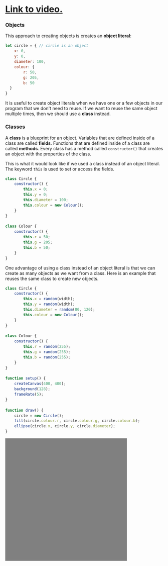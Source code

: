 # [Link to video.](https://www.youtube.com/watch?v=HM0OI0VkaPQ&list=PLVD25niNi0BkQvmH23k4rixyITzYUwRaS)

### Objects

This approach to creating objects is creates an **object literal**:

```js
let circle = { // circle is an object 
    x: 0,
    y: 0,
    diameter: 100,
    colour: {
        r: 50,
        g: 205,
        b: 50
  }
}
```

It is useful to create object literals when we have one or a few objects in our program that we don't need to reuse. If we want to reuse the same object multiple times, then we should use a **class** instead.

### Classes

A **class** is a blueprint for an object. Variables that are defined inside of a class are called **fields**. Functions that are defined inside of a class are called **methods**. Every class has a method called `constructor()` that creates an object with the properties of the class.

This is what it would look like if we used a class instead of an object literal. The keyword `this` is used to set or access the fields.

```js
class Circle {
    constructor() {
        this.x = 0;
        this.y = 0;
        this.diameter = 100; 
        this.colour = new Colour();
    }
}

class Colour {
    constructor() {
        this.r = 50;
        this.g = 205;
        this.b = 50; 
    }
}
```

One advantage of using a class instead of an object literal is that we can create as many objects as we want from a class. Here is an example that reuses the same class to create new objects.

```js
class Circle {
    constructor() {
        this.x = random(width);
        this.y = random(width);
        this.diameter = random(80, 120); 
        this.colour = new Colour();
    }
}

class Colour {
    constructor() {
        this.r = random(255);
        this.g = random(255);
        this.b = random(255);
    }
}

function setup() {
    createCanvas(400, 400);
    background(128);
    frameRate(5);
}

function draw() {
    circle = new Circle();
    fill(circle.colour.r, circle.colour.g, circle.colour.b);
    ellipse(circle.x, circle.y, circle.diameter);
}
```

![](../../Images/circles_3.gif)
